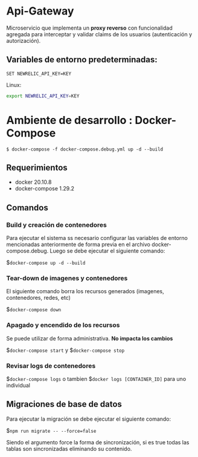 # Api-Gateway

Microservicio que implementa un **proxy reverso** con funcionalidad agregada para interceptar y validar claims de los usuarios (autenticación y autorización).

## Variables de entorno predeterminadas:

```CMD
SET NEWRELIC_API_KEY=KEY
```

Linux:

```bash
export NEWRELIC_API_KEY=KEY
```

# Ambiente de desarrollo : Docker-Compose

`$ docker-compose -f docker-compose.debug.yml up -d --build`

## Requerimientos

-   docker 20.10.8
-   docker-compose 1.29.2

## Comandos

### Build y creación de contenedores

Para ejecutar el sistema ss necesario configurar las variables de entorno mencionadas anteriormente de forma previa en el archivo docker-compose.debug. Luego se debe ejecutar el siguiente comando:

$`docker-compose up -d --build`

### Tear-down de imagenes y contenedores

El siguiente comando borra los recursos generados (imagenes, contenedores, redes, etc)

$`docker-compose down`

### Apagado y encendido de los recursos

Se puede utilizar de forma administrativa. **No impacta los cambios**

$`docker-compose start` y $`docker-compose stop`

### Revisar logs de contenedores

$`docker-compose logs` o tambien $`docker logs [CONTAINER_ID]` para uno individual

## Migraciones de base de datos

Para ejecutar la migración se debe ejecutar el siguiente comando:

$`npm run migrate -- --force=false`

Siendo el argumento force la forma de sincronización, si es true todas las tablas son sincronizadas eliminando su contenido.
